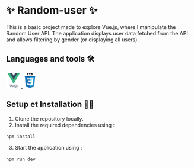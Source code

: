 # ✨ Random-user ✨

This is a basic project made to explore Vue.js, where I manipulate the Random User API. The application displays user data fetched from the API and allows filtering by gender (or displaying all users).

## Languages and tools 🛠

<p align="left"> 
<a href="https://vuejs.org/" target="_blank" rel="noreferrer"> <img src="https://raw.githubusercontent.com/devicons/devicon/master/icons/vuejs/vuejs-original-wordmark.svg" alt="vuejs" width="40" height="40"/> </a>
  <a href="https://www.w3schools.com/css/" target="_blank" rel="noreferrer"> <img src="https://raw.githubusercontent.com/devicons/devicon/master/icons/css3/css3-original-wordmark.svg" alt="css3" width="40" height="40"/> </a>
</p>

## Setup et Installation 👨‍💻

1. Clone the repository locally.
2. Install the required dependencies using :
```
npm install
```
3. Start the application using :
```
npm run dev
```

